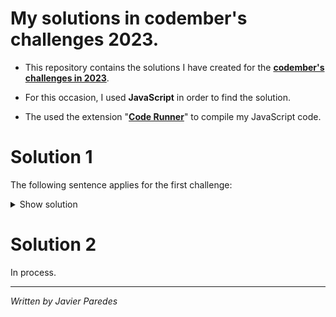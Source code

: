 # My solutions in codember's challenges 2023.

* This repository contains the solutions I have created for the [**codember's challenges in 2023**](https://codember.dev/).

* For this occasion, I used **JavaScript** in order to find the solution.

* The used the extension "[**Code Runner**](https://marketplace.visualstudio.com/items?itemName=formulahendry.code-runner)" to compile my JavaScript code.

# Solution 1

The following sentence applies for the first challenge:

<details>
  <summary>Show solution</summary>
murcielago15leon15jirafa15cebra6elefante15rinoceronte15hipopotamo15ardilla15mapache15zorro15lobo15oso15puma2jaguar14tigre10leopardo10gato12perro12caballo14vaca14toro14cerdo14oveja14cabra14gallina10pato10ganso10pavo10paloma10halcon11aguila11buho11colibri9canario8loro8tucan8pinguino7flamenco7
</details>

# Solution 2

In process.



---
*Written by Javier Paredes*
